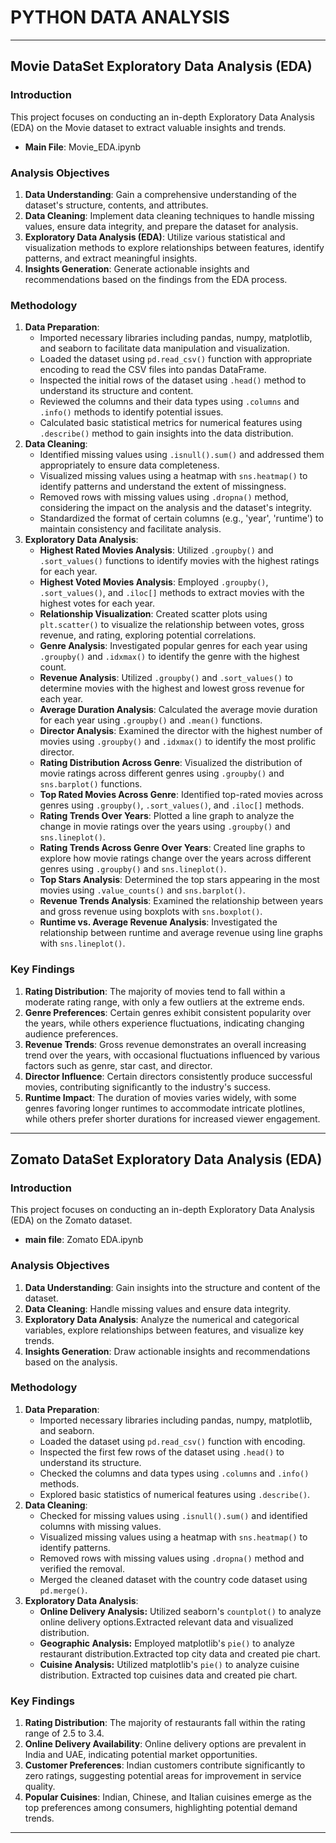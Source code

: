 # PYTHON DATA ANALYSIS
--------------------------------------------------

## Movie DataSet Exploratory Data Analysis (EDA)

### Introduction
This project focuses on conducting an in-depth Exploratory Data Analysis (EDA) on the Movie dataset to extract valuable insights and trends.
- **Main File**: Movie_EDA.ipynb

### Analysis Objectives
1. **Data Understanding**: Gain a comprehensive understanding of the dataset's structure, contents, and attributes.
2. **Data Cleaning**: Implement data cleaning techniques to handle missing values, ensure data integrity, and prepare the dataset for analysis.
3. **Exploratory Data Analysis (EDA)**: Utilize various statistical and visualization methods to explore relationships between features, identify patterns, and extract meaningful insights.
4. **Insights Generation**: Generate actionable insights and recommendations based on the findings from the EDA process.

### Methodology
1. **Data Preparation**:
   - Imported necessary libraries including pandas, numpy, matplotlib, and seaborn to facilitate data manipulation and visualization.
   - Loaded the dataset using `pd.read_csv()` function with appropriate encoding to read the CSV files into pandas DataFrame.
   - Inspected the initial rows of the dataset using `.head()` method to understand its structure and content.
   - Reviewed the columns and their data types using `.columns` and `.info()` methods to identify potential issues.
   - Calculated basic statistical metrics for numerical features using `.describe()` method to gain insights into the data distribution.
2. **Data Cleaning**:
   - Identified missing values using `.isnull().sum()` and addressed them appropriately to ensure data completeness.
   - Visualized missing values using a heatmap with `sns.heatmap()` to identify patterns and understand the extent of missingness.
   - Removed rows with missing values using `.dropna()` method, considering the impact on the analysis and the dataset's integrity.
   - Standardized the format of certain columns (e.g., 'year', 'runtime') to maintain consistency and facilitate analysis.
3. **Exploratory Data Analysis**:
   - **Highest Rated Movies Analysis**: Utilized `.groupby()` and `.sort_values()` functions to identify movies with the highest ratings for each year.
   - **Highest Voted Movies Analysis**: Employed `.groupby()`, `.sort_values()`, and `.iloc[]` methods to extract movies with the highest votes for each year.
   - **Relationship Visualization**: Created scatter plots using `plt.scatter()` to visualize the relationship between votes, gross revenue, and rating, exploring potential correlations.
   - **Genre Analysis**: Investigated popular genres for each year using `.groupby()` and `.idxmax()` to identify the genre with the highest count.
   - **Revenue Analysis**: Utilized `.groupby()` and `.sort_values()` to determine movies with the highest and lowest gross revenue for each year.
   - **Average Duration Analysis**: Calculated the average movie duration for each year using `.groupby()` and `.mean()` functions.
   - **Director Analysis**: Examined the director with the highest number of movies using `.groupby()` and `.idxmax()` to identify the most prolific director.
   - **Rating Distribution Across Genre**: Visualized the distribution of movie ratings across different genres using `.groupby()` and `sns.barplot()` functions.
   - **Top Rated Movies Across Genre**: Identified top-rated movies across genres using `.groupby()`, `.sort_values()`, and `.iloc[]` methods.
   - **Rating Trends Over Years**: Plotted a line graph to analyze the change in movie ratings over the years using `.groupby()` and `sns.lineplot()`.
   - **Rating Trends Across Genre Over Years**: Created line graphs to explore how movie ratings change over the years across different genres using `.groupby()` and `sns.lineplot()`.
   - **Top Stars Analysis**: Determined the top stars appearing in the most movies using `.value_counts()` and `sns.barplot()`.
   - **Revenue Trends Analysis**: Examined the relationship between years and gross revenue using boxplots with `sns.boxplot()`.
   - **Runtime vs. Average Revenue Analysis**: Investigated the relationship between runtime and average revenue using line graphs with `sns.lineplot()`.

### Key Findings
1. **Rating Distribution**: The majority of movies tend to fall within a moderate rating range, with only a few outliers at the extreme ends.
2. **Genre Preferences**: Certain genres exhibit consistent popularity over the years, while others experience fluctuations, indicating changing audience preferences.
3. **Revenue Trends**: Gross revenue demonstrates an overall increasing trend over the years, with occasional fluctuations influenced by various factors such as genre, star cast, and director.
4. **Director Influence**: Certain directors consistently produce successful movies, contributing significantly to the industry's success.
5. **Runtime Impact**: The duration of movies varies widely, with some genres favoring longer runtimes to accommodate intricate plotlines, while others prefer shorter durations for increased viewer engagement.

--------------------------------------------------


## Zomato DataSet Exploratory Data Analysis (EDA)

### Introduction
This project focuses on conducting an in-depth Exploratory Data Analysis (EDA) on the Zomato dataset.
- **main file**: Zomato EDA.ipynb
### Analysis Objectives
1. **Data Understanding**: Gain insights into the structure and content of the dataset.
2. **Data Cleaning**: Handle missing values and ensure data integrity.
3. **Exploratory Data Analysis**: Analyze the numerical and categorical variables, explore relationships between features, and visualize key trends.
4. **Insights Generation**: Draw actionable insights and recommendations based on the analysis.

### Methodology
1. **Data Preparation**:
   - Imported necessary libraries including pandas, numpy, matplotlib, and seaborn.
   - Loaded the dataset using `pd.read_csv()` function with encoding.
   - Inspected the first few rows of the dataset using `.head()` to understand its structure.
   - Checked the columns and data types using `.columns` and `.info()` methods.
   - Explored basic statistics of numerical features using `.describe()`.
2. **Data Cleaning**:
   - Checked for missing values using `.isnull().sum()` and identified columns with missing values.
   - Visualized missing values using a heatmap with `sns.heatmap()` to identify patterns.
   - Removed rows with missing values using `.dropna()` method and verified the removal.
   - Merged the cleaned dataset with the country code dataset using `pd.merge()`.
3. **Exploratory Data Analysis**:
   - **Online Delivery Analysis:** Utilized seaborn's `countplot()` to analyze online delivery options.Extracted relevant data and visualized distribution.
   - **Geographic Analysis:** Employed matplotlib's `pie()` to analyze restaurant distribution.Extracted top city data and created pie chart.
   - **Cuisine Analysis:** Utilized matplotlib's `pie()` to analyze cuisine distribution. Extracted top cuisines data and created pie chart.

### Key Findings
1. **Rating Distribution**: The majority of restaurants fall within the rating range of 2.5 to 3.4.
2. **Online Delivery Availability**: Online delivery options are prevalent in India and UAE, indicating potential market opportunities.
3. **Customer Preferences**: Indian customers contribute significantly to zero ratings, suggesting potential areas for improvement in service quality.
4. **Popular Cuisines**: Indian, Chinese, and Italian cuisines emerge as the top preferences among consumers, highlighting potential demand trends.

--------------------------------------------------
